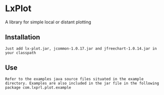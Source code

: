 # LxPlot

A library for simple local or distant plotting

## Installation
	Just add lx-plot.jar, jcommon-1.0.17.jar and jfreechart-1.0.14.jar in your classpath
	
## Use
	Refer to the examples java source files situated in the example directory. Examples are also included in the jar file in the following package com.lxprl.plot.example
